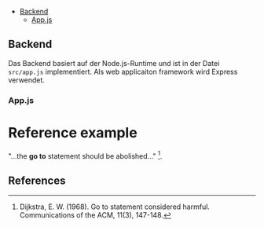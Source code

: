 - [Backend](#backend)
  - [App.js](#appjs)

## Backend

Das Backend basiert auf der Node.js-Runtime und ist in der Datei `src/app.js` implementiert. Als web applicaiton framework wird Express verwendet.

### App.js


# Reference example
"...the **go to** statement should be abolished..." [^1].



## References
[^1]: Dijkstra, E. W. (1968). 
Go to statement considered harmful. 
Communications of the ACM, 11(3), 147-148.